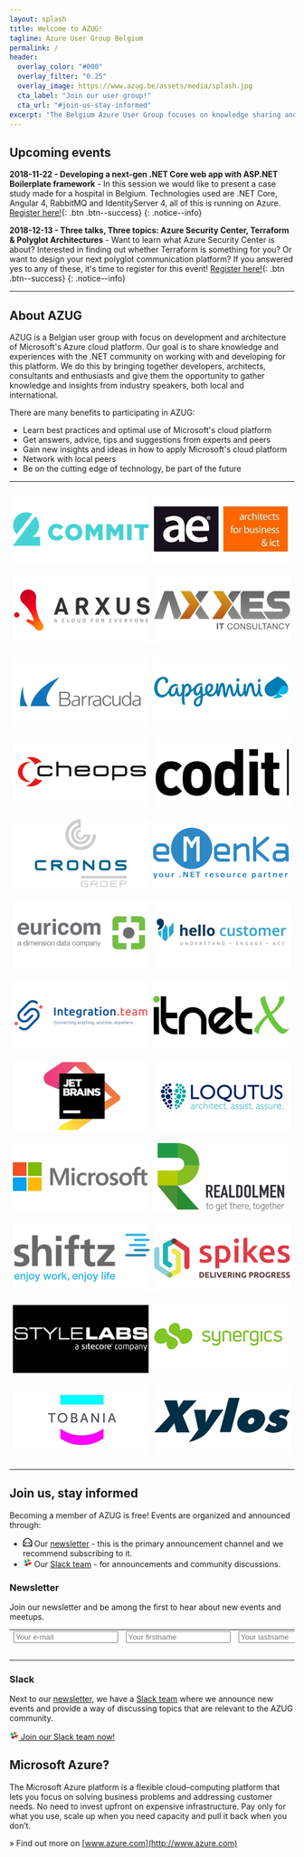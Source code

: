 ```yaml
---
layout: splash
title: Welcome to AZUG!
tagline: Azure User Group Belgium
permalink: /
header:
  overlay_color: "#000"
  overlay_filter: "0.25"
  overlay_image: https://www.azug.be/assets/media/splash.jpg
  cta_label: "Join our user group!"
  cta_url: "#join-us-stay-informed"
excerpt: "The Belgium Azure User Group focuses on knowledge sharing and networking around development and architecture of Microsoft’s Azure cloud platform."
---
```


## Upcoming events

**2018-11-22 - Developing a next-gen .NET Core web app with ASP.NET Boilerplate framework** - In this session we would like to present a case study made for a hospital in Belgium. Technologies used are .NET Core, Angular 4, RabbitMQ and IdentityServer 4, all of this is running on Azure. [Register here!](https://www.azug.be/events/2018/11/22/developing-next-gen-web-apps){: .btn .btn--success}
{: .notice--info}

**2018-12-13 - Three talks, Three topics: Azure Security Center, Terraform & Polyglot Architectures** - Want to learn what Azure Security Center is about? Interested in finding out whether Terraform is something for you? Or want to design your next polyglot communication platform? If you answered yes to any of these, it's time to register for this event! [Register here!](https://www.azug.be/events/2018/12/13/azure-security-center-terraform-and-polyglot-communication-architectures){: .btn .btn--success}
{: .notice--info}

<hr />

## About AZUG

AZUG is a Belgian user group with focus on development and architecture of Microsoft's Azure cloud platform. Our goal is to share knowledge and experiences with the .NET community on working with and developing for this platform. We do this by bringing together developers, architects, consultants and enthusiasts and give them the opportunity to gather knowledge and insights from industry speakers, both local and international.

There are many benefits to participating in AZUG:

* Learn best practices and optimal use of Microsoft's cloud platform
* Get answers, advice, tips and suggestions from experts and peers
* Gain new insights and ideas in how to apply Microsoft's cloud platform
* Network with local peers
* Be on the cutting edge of technology, be part of the future

<hr />

<p style="text-align: center;">
		<a href="https://www.2commit.be/"><img alt="" src="/assets/media/sponsors/logo-2commit.png" class="sponsor-gold" vspace="10" /></a>&nbsp;
		<a href="http://www.ae.be"><img alt="" src="/assets/media/sponsors/logo-ae.jpg" class="sponsor-gold" vspace="10" /></a>&nbsp;
		<a href="https://www.arxus.eu"><img alt="" src="/assets/media/sponsors/logo-arxus.png" class="sponsor-gold" vspace="10" /></a>&nbsp;
		<a href="http://www.axxes.com"><img alt="" src="/assets/media/sponsors/logo-axxes.jpg" class="sponsor-gold" vspace="10" /></a>
		<br />
		<a href="http://www.barracuda.com"><img alt="" src="/assets/media/sponsors/logo-barracuda.jpg" class="sponsor-gold" vspace="10" /></a>&nbsp;
		<a href="https://www.be.capgemini.com/"><img alt="" src="/assets/media/sponsors/logo-capgemini.jpg" class="sponsor-gold" vspace="10" /></a>&nbsp;
		<a href="https://www.cheops.com"><img alt="" src="/assets/media/sponsors/logo-cheops.jpg" class="sponsor-gold" vspace="10" /></a>&nbsp;
		<a href="https://www.codit.eu"><img alt="" src="/assets/media/sponsors/logo-codit.png" class="sponsor-gold" vspace="10" /></a>
		<br />
		<a href="http://www.cronos.be"><img alt="" src="/assets/media/sponsors/logo-cronos.jpg" class="sponsor-gold" vspace="10" /></a>&nbsp;
		<a href="http://www.emenka.be"><img alt="" src="/assets/media/sponsors/logo-emenka.png" class="sponsor-gold" vspace="10" /></a>&nbsp;
		<a href="http://www.euri.com"><img alt="" src="/assets/media/sponsors/logo-euricom.jpg" class="sponsor-gold" vspace="10" /></a>&nbsp;
		<a href="https://www.hellocustomer.com/"><img alt="" src="/assets/media/sponsors/logo-hello-customer.jpg" class="sponsor-gold" vspace="10" /></a>
		<br />
		<a href="http://integration.team/"><img alt="" src="/assets/media/sponsors/logo-integrationteam.png" class="sponsor-gold" vspace="10" /></a>&nbsp;
		<a href="http://itnetx.ch/"><img alt="" src="/assets/media/sponsors/logo-itnetx.jpg" class="sponsor-gold" vspace="10" /></a>&nbsp;
		<a href="http://www.jetbrains.com"><img alt="" src="/assets/media/sponsors/logo-jetbrains.jpg" class="sponsor-gold" vspace="10" /></a>&nbsp;
		<a href="http://www.loqutus.be"><img alt="" src="/assets/media/sponsors/logo-loqutus.jpg" class="sponsor-gold" vspace="10" /></a>
		<br />
		<a href="http://www.microsoft.be"><img alt="" src="/assets/media/sponsors/logo-microsoft.jpg" class="sponsor-gold" vspace="10" /></a>&nbsp;
		<a href="http://www.realdolmen.com"><img alt="" src="/assets/media/sponsors/logo-realdolmen.jpg" class="sponsor-gold" vspace="10" /></a>&nbsp;
		<a href="http://www.shiftz.be/"><img alt="" src="/assets/media/sponsors/logo-shiftz.png" class="sponsor-gold" vspace="10" /></a>&nbsp;
		<a href="http://www.spikes.be/"><img alt="" src="/assets/media/sponsors/logo-spikes.png" class="sponsor-gold" vspace="10" /></a>
		<br />
		<a href="http://www.stylelabs.com/"><img alt="" src="/assets/media/sponsors/logo-stylelabs.jpg" class="sponsor-gold" vspace="10" /></a>&nbsp;
		<a href="http://www.synergics.be"><img alt="" src="/assets/media/sponsors/logo-synergics.jpg" class="sponsor-gold" vspace="10" /></a>&nbsp;
		<a href="http://www.tobania.be/"><img alt="" src="/assets/media/sponsors/logo-tobania.jpg" class="sponsor-gold" vspace="10" /></a>&nbsp;
		<a href="http://www.xylos.be"><img alt="" src="/assets/media/sponsors/logo-xylos.jpg" class="sponsor-gold" vspace="10" /></a>
</p>

<hr />

## Join us, stay informed

Becoming a member of AZUG is free! Events are organized and announced through:

* <img src="assets/media/icon-email.png" width="16" height="16" /> Our [newsletter](#newsletter) - this is the primary announcement channel and we recommend subscribing to it.
* <img src="assets/media/icon-slack.png" width="16" height="16" /> Our [Slack team](#slack) - for announcements and community discussions.

### Newsletter 

Join our newsletter and be among the first to hear about new events and meetups.

<div id="mc_embed_signup"><form id="mc-embedded-subscribe-form" class="validate" action="https://azug.us2.list-manage.com/subscribe/post?u=47e1708de98684b0f393d63b3&amp;id=9463ee7106" method="post"> 
<table border="0" cellspacing="2" cellpadding="2">
<tbody>
<tr>
<td><input id="mce-EMAIL" class="required email" name="EMAIL" type="text" placeholder="Your e-mail"></td>
<td><input id="mce-FNAME" class="required" name="FNAME" type="text" placeholder="Your firstname"></td>
<td><input id="mce-LNAME" class="required" name="LNAME" type="text" placeholder="Your lastname"></td>
</tr>
<tr>
<td style="text-align: right;" colspan="3"><input id="mc-embedded-subscribe" class="btn btn--x-large" name="subscribe" type="submit" value="Subscribe"></td>
</tr>
</tbody>
</table>
</form></div>

### Slack

Next to our [newsletter](#newsletter), we have a [Slack team](https://join.slack.com/t/azugbe/shared_invite/MjE4MzI5NDM3OTM5LTE1MDExNDgyMzUtMzgwNjM2YmU0Zg) where we announce new events and provide a way of discussing topics that are relevant to the AZUG community.

[<img src="assets/media/icon-slack.png" width="16" height="16" /> Join our Slack team  now!](https://join.slack.com/t/azugbe/shared_invite/MjE4MzI5NDM3OTM5LTE1MDExNDgyMzUtMzgwNjM2YmU0Zg)

## Microsoft Azure?

The Microsoft Azure platform is a flexible cloud–computing platform that lets you focus on solving business problems and addressing customer needs. No need to invest upfront on expensive infrastructure. Pay only for what you use, scale up when you need capacity and pull it back when you don’t.

&raquo; Find out more on [www.azure.com](http://www.azure.com)
